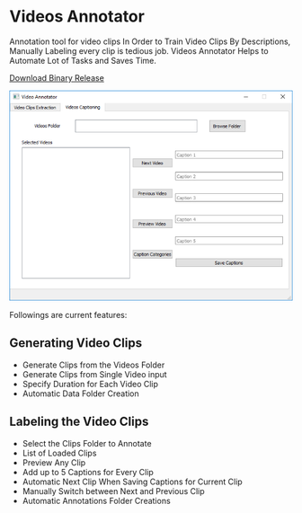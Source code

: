 # Videos Annotator
Annotation tool for video clips
In Order to Train Video Clips By Descriptions, Manually Labeling every clip is tedious job.
Videos Annotator Helps to Automate Lot of Tasks and Saves Time.

[Download Binary Release](https://drive.google.com/open?id=1QbROX668BGh_gM2AEjF9wol8iW8GpKDA)

![Screenshot](Screenshot.png)

Followings are current features:

## Generating Video Clips
- Generate Clips from the Videos Folder
- Generate Clips from Single Video input
- Specify Duration for Each Video Clip
- Automatic Data Folder Creation
## Labeling the Video Clips
- Select the Clips Folder to Annotate
- List of Loaded Clips
- Preview Any Clip
- Add up to 5 Captions for Every Clip
- Automatic Next Clip When Saving Captions for Current Clip
- Manually Switch between Next and Previous Clip
- Automatic Annotations Folder Creations

